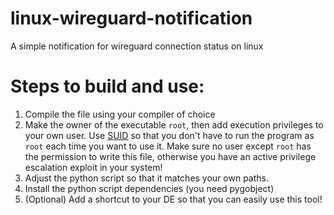 # linux-wireguard-notification
A simple notification for wireguard connection status on linux

# Steps to build and use:
1. Compile the file using your compiler of choice
2. Make the owner of the executable `root`, then add execution privileges to your own user. Use [SUID](https://www.linuxnix.com/suid-set-suid-linuxunix/) so that you don't have to run the program as `root` each time you want to use it. Make sure no user except `root` has the permission to write this file, otherwise you have an active privilege escalation exploit in your system! 
3. Adjust the python script so that it matches your own paths.
4. Install the python script dependencies (you need pygobject)
5. (Optional) Add a shortcut to your DE so that you can easily use this tool!
